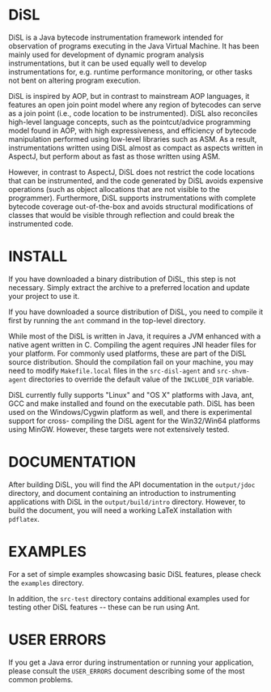 DiSL
====

DiSL is a Java bytecode instrumentation framework intended for observation of
programs executing in the Java Virtual Machine. It has been mainly used for
development of dynamic program analysis instrumentations, but it can be used
equally well to develop instrumentations for, e.g. runtime performance
monitoring, or other tasks not bent on altering program execution.

DiSL is inspired by AOP, but in contrast to mainstream AOP languages, it
features an open join point model where any region of bytecodes can serve as a
join point (i.e., code location to be instrumented). DiSL also reconciles
high-level language concepts, such as the pointcut/advice programming model
found in AOP, with high expressiveness, and efficiency of bytecode
manipulation performed using low-level libraries such as ASM. As a result,
instrumentations written using DiSL almost as compact as aspects written in
AspectJ, but perform about as fast as those written using ASM.

However, in contrast to AspectJ, DiSL does not restrict the code locations
that can be instrumented, and the code generated by DiSL avoids expensive
operations (such as object allocations that are not visible to the
programmer). Furthermore, DiSL supports instrumentations with complete
bytecode coverage out-of-the-box and avoids structural modifications of
classes that would be visible through reflection and could break the
instrumented code.


INSTALL
=======

If you have downloaded a binary distribution of DiSL, this step is not
necessary. Simply extract the archive to a preferred location and update your
project to use it.

If you have downloaded a source distribution of DiSL, you need to compile it
first by running the `ant` command in the top-level directory.

While most of the DiSL is written in Java, it requires a JVM enhanced with a
native agent written in C. Compiling the agent requires JNI header files for
your platform. For commonly used platforms, these are part of the DiSL source
distribution. Should the compilation fail on your machine, you may need to
modify `Makefile.local` files in the `src-disl-agent` and `src-shvm-agent`
directories to override the default value of the `INCLUDE_DIR` variable.

DiSL currently fully supports "Linux" and "OS X" platforms with Java, ant, GCC
and make installed and found on the executable path. DiSL has been used on the
Windows/Cygwin platform as well, and there is experimental support for cross-
compiling the DiSL agent for the Win32/Win64 platforms using MinGW. However,
these targets were not extensively tested.


DOCUMENTATION
=============

After building DiSL, you will find the API documentation in the `output/jdoc`
directory, and document containing an introduction to instrumenting applications
with DiSL in the `output/build/intro` directory. However, to build the
document, you will need a working LaTeX installation with `pdflatex`.


EXAMPLES
========

For a set of simple examples showcasing basic DiSL features, please check
the `examples` directory.

In addition, the `src-test` directory contains additional examples used for
testing other DiSL features -- these can be run using Ant.


USER ERRORS
===========

If you get a Java error during instrumentation or running your application,
please consult the `USER_ERRORS` document describing some of the most common
problems.
